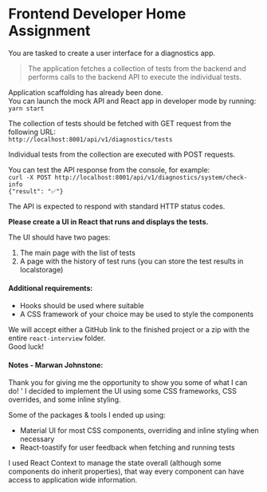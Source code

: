 # Frontend Developer Home Assignment

You are tasked to create a user interface for a diagnostics app.

>The application fetches a collection of tests from the backend and performs calls to the backend API to execute the individual tests.
>

Application scaffolding has already been done.<br>
You can launch the mock API and React app in developer mode by running:<br>
`yarn start`

The collection of tests should be fetched with GET request from the following URL:<br>
`http://localhost:8001/api/v1/diagnostics/tests`

Individual tests from the collection are executed with POST requests.

You can test the API response from the console, for example:<br>
`curl -X POST http://localhost:8001/api/v1/diagnostics/system/check-info`
<br>
`{"result": "✅"} `

The API is expected to respond with standard HTTP status codes.

**Please create a UI in React that runs and displays the tests.**

The UI should have two pages:

1. The main page with the list of tests
2. A page with the history of test runs (you can store the test results in localstorage)

#### Additional requirements:
* Hooks should be used where suitable
* A CSS framework of your choice may be used to style the components

We will accept either a GitHub link to the finished project or a zip with the entire `react-interview` folder.<br>
Good luck! 

#### Notes - Marwan Johnstone:
Thank you for giving me the opportunity to show you some of what I can do! '
I decided to implement the UI using some CSS frameworks, CSS overrides, and some inline styling.

Some of the packages & tools I ended up using:
* Material UI for most CSS components, overriding and inline styling when necessary
* React-toastify for user feedback when fetching and running tests

I used React Context to manage the state overall (although some components do inherit properties),
that way every component can have access to application wide information. 
